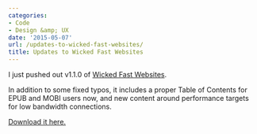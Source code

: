 ```yaml
---
categories:
- Code
- Design &amp; UX
date: '2015-05-07'
url: /updates-to-wicked-fast-websites/
title: Updates to Wicked Fast Websites
---
```


I just pushed out v1.1.0 of [Wicked Fast Websites](/wicked-fast-websites/).

In addition to some fixed typos, it includes a proper Table of Contents for EPUB and MOBI users now, and new content around performance targets for low bandwidth connections.

[Download it here.](/wicked-fast-websites/)